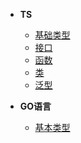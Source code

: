 * **TS**
  * [基础类型](learn_ts/基础类型)
  * [接口](learn_ts/接口)
  * [函数](learn_ts/函数)
  * [类](learn_ts/类)
  * [泛型](learn_ts/泛型)

* **GO语言**
  * [基本类型](learn_go/基本类型)
